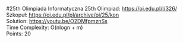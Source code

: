 #25th Olimpiada Informatyczna
25th Olimpiad: https://oi.edu.pl/l/326/ <br />
Szkopuł: https://oi.edu.pl/pl/archive/oi/25/kon <br />
Solution: https://youtu.be/O2DMfpmznSs <br />
Time Complexity: O(nlogn + m)<br />
Points: 20 <br />